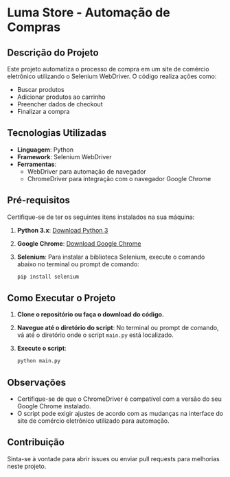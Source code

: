 # Luma Store - Automação de Compras

## Descrição do Projeto

Este projeto automatiza o processo de compra em um site de comércio eletrônico utilizando o Selenium WebDriver. O código realiza ações como:

- Buscar produtos
- Adicionar produtos ao carrinho
- Preencher dados de checkout
- Finalizar a compra

## Tecnologias Utilizadas

- **Linguagem**: Python
- **Framework**: Selenium WebDriver
- **Ferramentas**:
  - WebDriver para automação de navegador
  - ChromeDriver para integração com o navegador Google Chrome

## Pré-requisitos

Certifique-se de ter os seguintes itens instalados na sua máquina:

1. **Python 3.x**: [Download Python 3](https://www.python.org/downloads/)
2. **Google Chrome**: [Download Google Chrome](https://www.google.com/chrome/)
3. **Selenium**: Para instalar a biblioteca Selenium, execute o comando abaixo no terminal ou prompt de comando:

    ```bash
    pip install selenium
    ```

## Como Executar o Projeto

1. **Clone o repositório ou faça o download do código.**
2. **Navegue até o diretório do script**: No terminal ou prompt de comando, vá até o diretório onde o script `main.py` está localizado.
3. **Execute o script**:

    ```bash
    python main.py
    ```

## Observações

- Certifique-se de que o ChromeDriver é compatível com a versão do seu Google Chrome instalado.
- O script pode exigir ajustes de acordo com as mudanças na interface do site de comércio eletrônico utilizado para automação.

## Contribuição

Sinta-se à vontade para abrir issues ou enviar pull requests para melhorias neste projeto.
